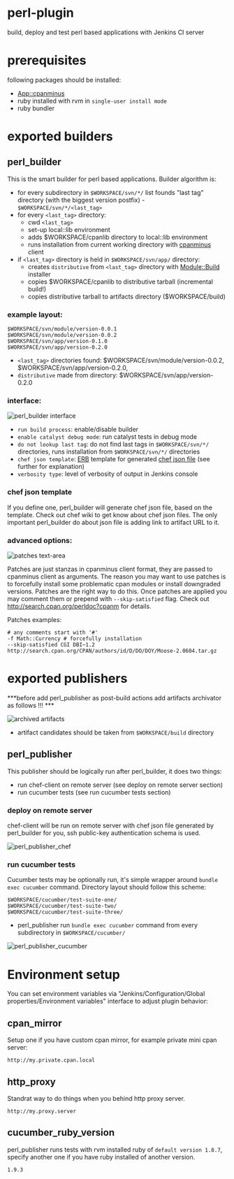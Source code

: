 perl-plugin
===========

build, deploy and test perl based applications with Jenkins CI server 

prerequisites
===

following packages should be installed:

- [App::cpanminus](http://search.cpan.org/perldoc?App%3A%3Acpanminus)
- ruby installed with rvm in `single-user install mode`
- ruby bundler

exported builders
===

## perl_builder

This is the smart builder for perl based applications. Builder algorithm is:

- for every subdirectory in `$WORKSPACE/svn/*/` list founds "last tag" directory (with the biggest version postfix) -  `$WORKSPACE/svn/*/<last_tag>`
- for every `<last_tag>` directory:
    - cwd `<last_tag>`
    - set-up local::lib environment 
    - adds $WORKSPACE/cpanlib directory to local::lib environment
    - runs installation from current working directory with [cpanminus](http://search.cpan.org/perldoc?cpanm) client
- if `<last_tag>` directory is held in `$WORKSPACE/svn/app/` directory:
    - creates `distributive` from `<last_tag>` directory with [Module::Build](http://search.cpan.org/perldoc?Module%3A%3ABuild) installer 
    - copies $WORKSPACE/cpanlib to distributive tarball (incremental build!)
    - copies distributive tarball to artifacts directory ($WORKSPACE/build)


### example layout:

    $WORKSPACE/svn/module/version-0.0.1
    $WORKSPACE/svn/module/version-0.0.2
    $WORKSPACE/svn/app/version-0.1.0
    $WORKSPACE/svn/app/version-0.2.0

- `<last_tag>` directories found: $WORKSPACE/svn/module/version-0.0.2, $WORKSPACE/svn/app/version-0.2.0, 
- `distributive` made from directory: $WORKSPACE/svn/app/version-0.2.0

### interface:

![perl_builder interface](https://raw.github.com/melezhik/perl-plugin/master/images/perl-builder-interface.png "perl_builder interface")

- `run build process`: enable/disable builder
- `enable catalyst debug mode`: run catalyst tests in debug mode
- `do not lookup last tag`: do not find last tags in `$WORKSPACE/svn/*/` directories, runs installation from `$WORKSPACE/svn/*/` directories
- `chef json template`: [ERB](http://www.stuartellis.eu/articles/erb/) template for generated [chef json file](http://wiki.opscode.com/display/chef/Setting+the+run_list+in+JSON+during+run+time) (see further for explanation)
- `verbosity type`: level of verbosity of output in Jenkins console

### chef json template
If you define one, perl_builder will generate chef json file, based on the template. Check out chef wiki to get know about chef json files. 
The only important perl_builder do about json file is adding link to artifact URL to it.

### advanced options:

![patches text-area](https://raw.github.com/melezhik/perl-plugin/master/images/perl_builder_patches.png "patches text-area")

Patches are just stanzas in cpanminus client format, they are passed to cpanminus client as arguments. 
The reason you may want to use patches is to forcefully install some problematic cpan modules or install downgraded versions. 
Patches are the right way to do this. Once patches are applied you may comment them or prepend with `--skip-satisfied` flag. 
Check out http://search.cpan.org/perldoc?cpanm for details.

Patches examples:

    # any comments start with '#'
    -f Math::Currency # forcefully installation
    --skip-satisfied CGI DBI~1.2
    http://search.cpan.org/CPAN/authors/id/D/DO/DOY/Moose-2.0604.tar.gz


exported publishers
===

***before add perl_publisher as post-build actions add artifacts archivator as follows !!! ***

![archived artifacts ](https://raw.github.com/melezhik/perl-plugin/master/images/archive_artifacts.png "archive artifacts")

- artifact candidates should be taken from `$WORKSPACE/build` directory

## perl_publisher

This publisher should be logically run after perl_builder, it does two things:

- run chef-client on remote server (see deploy on remote server section)
- run cucumber tests (see run cucumber tests section)

### deploy on remote server
chef-client will be run on remote server with chef json file generated by perl_builder for you, ssh public-key authentication schema is used.

![perl_publisher_chef](https://raw.github.com/melezhik/perl-plugin/master/images/perl_publisher_chef.png "perl_publisher_chef interface")

### run cucumber tests

Cucumber tests may be optionally run, it's simple wrapper around `bundle exec cucumber` command.  Directory layout should follow this scheme:

    $WORKSPACE/cucumber/test-suite-one/
    $WORKSPACE/cucumber/test-suite-two/
    $WORKSPACE/cucumber/test-suite-three/

- perl_publisher run `bundle exec cucumber` command from every subdirectory in `$WORKSPACE/cucumber/`


![perl_publisher_cucumber](https://raw.github.com/melezhik/perl-plugin/master/images/perl_publisher_cucumber.png "perl_publisher_cucumber interface")



# Environment setup

You can set environment variables via "Jenkins/Configuration/Global properties/Environment variables" interface to adjust plugin behavior:

## cpan_mirror
Setup one if you have custom cpan mirror, for example private mini cpan server:
    
    http://my.private.cpan.local

## http_proxy
Standrat way to do things when you behind http proxy server.

    http://my.proxy.server

## cucumber\_ruby\_version
perl_publisher runs tests with rvm installed ruby of `default version 1.8.7`, specify another one if you have ruby installed of another version.

    1.9.3






